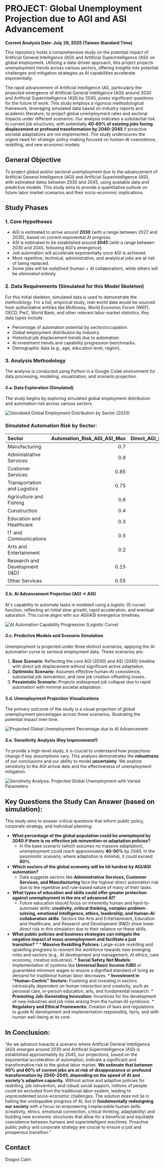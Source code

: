 # PROJECT: Global Unemployment Projection due to AGI and ASI Advancement

**Current Analysis Date: July 28, 2025 (Taiwan Standard Time)**

This repository hosts a comprehensive study on the potential impact of Artificial General Intelligence (AGI) and Artificial Superintelligence (ASI) on global employment. Utilizing a data-driven approach, this project projects unemployment trends across various sectors, offering insights into potential challenges and mitigation strategies as AI capabilities accelerate exponentially.

The rapid advancement of Artificial Intelligence (AI), particularly the projected emergence of Artificial General Intelligence (AGI) around 2030 and Artificial Superintelligence (ASI) by 2045, poses significant questions for the future of work. This study employs a rigorous methodological framework, leveraging simulated data based on industry reports and academic literature, to project global unemployment rates and sectoral impacts under different scenarios. Our analysis indicates a substantial risk to current job structures, with potentially **40-60% of existing jobs facing displacement or profound transformation by 2040-2045** if proactive societal adaptations are not implemented. The study underscores the urgent need for strategic policy-making focused on human-AI coexistence, reskilling, and new economic models.

## General Objective

To project global and/or sectoral unemployment due to the advancement of Artificial General Intelligence (AGI) and Artificial Superintelligence (ASI), with estimated dates between 2030 and 2045, using available data and predictive models. This study aims to provide a quantitative outlook on future labor market scenarios and their socio-economic implications.

## Study Phases

### 1. Core Hypotheses

* AGI is estimated to arrive around **2030** (with a range between 2027 and 2035), based on current exponential AI progress.
* ASI is estimated to be established around **2045** (with a range between 2030 and 2045, following AGI's emergence).
* Job automation will accelerate exponentially once AGI is achieved.
* Most repetitive, technical, administrative, and analytical jobs are at risk of being replaced.
* Some jobs will be *redefined* (human + AI collaboration), while others will be *eliminated* entirely.

### 2. Data Requirements (Simulated for this Model Skeleton)

For this initial skeleton, simulated data is used to demonstrate the methodology. For a full, empirical study, real-world data would be sourced from authoritative entities like McKinsey, World Economic Forum (WEF), OECD, PwC, World Bank, and other relevant labor market statistics. Key data types include:

* Percentage of automation potential by sector/occupation.
* Global employment distribution by industry.
* Historical job displacement trends due to automation.
* AI investment trends and capability progression benchmarks.
* Demographic data (e.g., age, education level, region).

### 3. Analysis Methodology

The analysis is conducted using Python in a Google Colab environment for data processing, modeling, visualization, and scenario projection.

#### 3.a. Data Exploration (Simulated)

The study begins by exploring simulated global employment distribution and automation risk across various sectors.

![Simulated Global Employment Distribution by Sector (2025)](figures/employment_distribution.png)

### Simulated Automation Risk by Sector:

| Sector                           | Automation_Risk_AGI_ASI_Max | Direct_AGI_Impact_Percentage |
|:---------------------------------|----------------------------:|-----------------------------:|
| Manufacturing                    |                        0.7  |                         0.5  |
| Administrative Services          |                        0.9  |                         0.7  |
| Customer Services                |                        0.85 |                         0.65 |
| Transportation and Logistics     |                        0.75 |                         0.55 |
| Agriculture and Fishing          |                        0.6  |                         0.4  |
| Construction                     |                        0.4  |                         0.25 |
| Education and Healthcare         |                        0.3  |                         0.15 |
| IT and Communications            |                        0.5  |                         0.3  |
| Arts and Entertainment           |                        0.2  |                         0.1  |
| Research and Development (I&D) |                        0.15 |                         0.05 |
| Other Services                   |                        0.55 |                         0.35 |

#### 3.b. AI Advancement Projection (AGI → ASI)

AI's capability to automate tasks is modeled using a logistic (S-curve) function, reflecting an initial slow growth, rapid acceleration, and eventual saturation. This curve aligns with our AGI/ASI emergence timelines.

![AI Automation Capability Progression (Logistic Curve)](figures/automation_progress_curve.png)

#### 3.c. Predictive Models and Scenario Simulation

Unemployment is projected under three distinct scenarios, applying the AI automation curve to sectoral employment data. These scenarios are:

1.  **Base Scenario:** Reflecting the core AGI (2030) and ASI (2045) timeline with direct job displacement without significant active adaptation.
2.  **Optimistic Scenario:** Assumes effective human-AI coexistence, substantial job reinvention, and new job creation offsetting losses.
3.  **Pessimistic Scenario:** Projects widespread job collapse due to rapid automation with minimal societal adaptation.

#### 3.d. Unemployment Projection Visualizations

The primary outcome of the study is a visual projection of global unemployment percentages across these scenarios, illustrating the potential impact over time.

![Projected Global Unemployment Percentage due to AI Advancement](figures/unemployment_projection_scenarios.png)

#### 3.e. Sensitivity Analysis (Key Improvement!)

To provide a high-level study, it is crucial to understand how projections change if key assumptions vary. This analysis demonstrates the **robustness** of our conclusions and our ability to model **uncertainty**. We explore sensitivity to the AGI arrival date and the effectiveness of unemployment mitigation.

![Sensitivity Analysis: Projected Global Unemployment with Varied Parameters](figures/sensitivity_analysis_plot.png)

## Key Questions the Study Can Answer (based on simulation):

This study aims to answer critical questions that inform public policy, corporate strategy, and individual planning:

* **What percentage of the global population could be unemployed by 2040 if there is no effective job reinvention or adaptation policies?**
    * In the base scenario (which assumes no massive adaptation), unemployment could reach approximately **40-50%** by 2040. In the pessimistic scenario, where adaptation is minimal, it could exceed **60%**.
* **Which sectors of the global economy will be hit hardest by AGI/ASI automation?**
    *  Data suggests sectors like **Administrative Services, Customer Services, and Manufacturing** face the highest direct automation risk due to the repetitive and rule-based nature of many of their tasks.
* **What types of education and skills could offer greater protection against unemployment in the era of advanced AI?**
    *  Future education should focus on inherently human and hard-to-automate skills: **creativity, critical thinking, complex problem-solving, emotional intelligence, ethics, leadership, and human-AI collaboration skills**. Sectors like Arts and Entertainment, Education and Healthcare, and Research and Development (R&D) show lower direct risk in this simulation due to their reliance on these skills.
* **What public policies and business strategies can mitigate the negative impact of mass unemployment and facilitate a just transition?**
    * 
        * **Massive Reskilling Policies:** Large-scale *reskilling* and *upskilling* programs to reorient the workforce towards new emerging roles and sectors (e.g., AI development and management, AI ethics, care economy, creative industries).
        * **Social Safety Net Models:** Implementation of systems like **Universal Basic Income (UBI)** or guaranteed minimum wages to ensure a dignified standard of living as demand for traditional human labor decreases.
        * **Investment in "Human-Centric" Sectors:** Fostering and investing in sectors intrinsically dependent on human interaction and creativity, such as personal care, in-person education, arts, and fundamental research.
        * **Promoting Job-Generating Innovation:** Incentives for the development of new industries and job roles arising from the human-AI symbiosis.
        * **Regulatory and Ethical Frameworks:** Creation of laws and regulations to guide AI development and implementation responsibly, fairly, and with human well-being at its core.

## In Conclusion:

"As we advance towards a scenario where Artificial General Intelligence (AGI) emerges around 2030 and Artificial Superintelligence (ASI) is established approximately by 2045, our projections, based on the exponential acceleration of automation, indicate a significant and transformative risk to the global labor market. **We estimate that between 40% and 60% of current jobs are at risk of disappearance or profound transformation by 2040-2045, depending on the speed of AI and society's adaptive capacity.** Without active and adaptive policies for reskilling, job reinvention, and robust social support, millions of people could be excluded from the traditional labor system, leading to unprecedented socio-economic challenges. The solution does not lie in halting the unstoppable progress of AI, but in **fundamentally redesigning our society** with a focus on empowering irreplaceable human skills (creativity, ethics, emotional connection, critical thinking, adaptability) and building new economic structures that allow for a beneficial and equitable coexistence between humans and superintelligent machines. Proactive public policy and corporate strategy are crucial to ensure a just and prosperous transition."

## Contact

Dragos Calin
